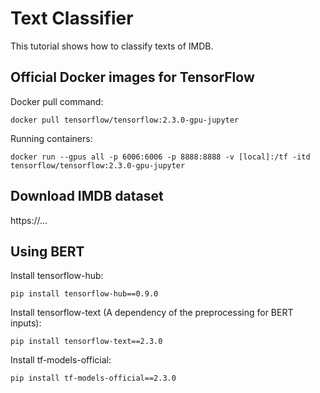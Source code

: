 # Text Classifier
This tutorial shows how to classify texts of IMDB.

## Official Docker images for TensorFlow

Docker pull command:

```
docker pull tensorflow/tensorflow:2.3.0-gpu-jupyter
```

Running containers:

```
docker run --gpus all -p 6006:6006 -p 8888:8888 -v [local]:/tf -itd tensorflow/tensorflow:2.3.0-gpu-jupyter
```

## Download IMDB dataset

https://...

## Using BERT

Install tensorflow-hub:

```
pip install tensorflow-hub==0.9.0
```

Install tensorflow-text (A dependency of the preprocessing for BERT inputs):

```
pip install tensorflow-text==2.3.0
```

Install tf-models-official:

```
pip install tf-models-official==2.3.0
```
